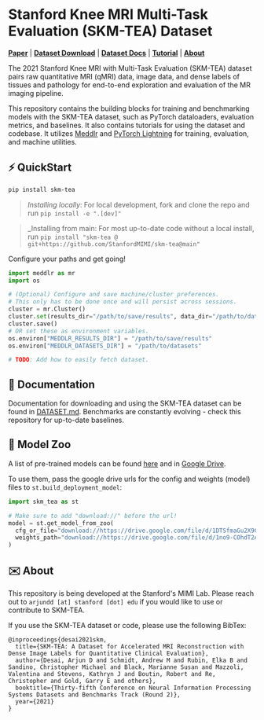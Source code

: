 # Stanford Knee MRI Multi-Task Evaluation (SKM-TEA) Dataset
[**Paper**](https://openreview.net/forum?id=YDMFgD_qJuA)
| [**Dataset Download**](https://stanfordaimi.azurewebsites.net/datasets/4aaeafb9-c6e6-4e3c-9188-3aaaf0e0a9e7)
| [**Dataset Docs**](./DATASET.md)
| [**Tutorial**](https://colab.research.google.com/drive/1PluqK77pobD5dXE7zzBLEAeBgaaeGKXa)
| [**About**](#about)

The 2021 Stanford Knee MRI with Multi-Task Evaluation (SKM-TEA) dataset pairs raw quantitative MRI (qMRI) data, image data, and dense labels of tissues and pathology for end-to-end exploration and evaluation of the MR imaging pipeline.

This repository contains the building blocks for training and benchmarking models with the SKM-TEA dataset, such as PyTorch dataloaders, evaluation metrics, and baselines. It also contains tutorials for using the dataset and codebase. It utilizes [Meddlr](https://github.com/ad12/meddlr) and [PyTorch Lightning](https://github.com/PyTorchLightning/pytorch-lightning) for training, evaluation, and machine utilities.

## ⚡ QuickStart
```bash
pip install skm-tea
```
> _Installing locally_: For local development, fork and clone the repo and run `pip install -e ".[dev]"`

> _Installing from main: For most up-to-date code without a local install, run `pip install "skm-tea @ git+https://github.com/StanfordMIMI/skm-tea@main"`

Configure your paths and get going!
```python
import meddlr as mr
import os

# (Optional) Configure and save machine/cluster preferences.
# This only has to be done once and will persist across sessions.
cluster = mr.Cluster()
cluster.set(results_dir="/path/to/save/results", data_dir="/path/to/datasets")
cluster.save()
# OR set these as environment variables.
os.environ["MEDDLR_RESULTS_DIR"] = "/path/to/save/results"
os.environ["MEDDLR_DATASETS_DIR"] = "/path/to/datasets"

# TODO: Add how to easily fetch dataset.
```

## 📝 Documentation
Documentation for downloading and using the SKM-TEA dataset can be found in [DATASET.md](./DATASET.md). Benchmarks are constantly evolving - check this repository for up-to-date baselines.

## 🐘 Model Zoo
A list of pre-trained models can be found [here](MODEL_ZOO.md) and in [Google Drive](https://drive.google.com/drive/folders/156cyINgx-x4uJasMBA6YPipdfOhg7cG5?usp=sharing). 

To use them, pass the google drive urls for the config and weights (model) files to `st.build_deployment_model`:

```python
import skm_tea as st

# Make sure to add "download://" before the url!
model = st.get_model_from_zoo(
  cfg_or_file="download://https://drive.google.com/file/d/1DTSfmaGu2X9CpE5qW52ux63QrIs9L0oa/view?usp=sharing",
  weights_path="download://https://drive.google.com/file/d/1no9-COhdT2Ai3yuxXpSYMpE76hbqZTWn/view?usp=sharing",
)
```

## ✉️ About
<a name="about"></a> 
This repository is being developed at the Stanford's MIMI Lab. Please reach out to `arjundd [at] stanford [dot] edu` if you would like to use or contribute to SKM-TEA. 

If you use the SKM-TEA dataset or code, please use the following BibTex:

```
@inproceedings{desai2021skm,
  title={SKM-TEA: A Dataset for Accelerated MRI Reconstruction with Dense Image Labels for Quantitative Clinical Evaluation},
  author={Desai, Arjun D and Schmidt, Andrew M and Rubin, Elka B and Sandino, Christopher Michael and Black, Marianne Susan and Mazzoli, Valentina and Stevens, Kathryn J and Boutin, Robert and Re, Christopher and Gold, Garry E and others},
  booktitle={Thirty-fifth Conference on Neural Information Processing Systems Datasets and Benchmarks Track (Round 2)},
  year={2021}
}
```
